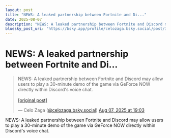 ```yaml
---
layout: post
title: "NEWS: A leaked partnership between Fortnite and Di..."
date: 2025-08-07
description: "NEWS: A leaked partnership between Fortnite and Discord may allow users to play a 30-minute demo of the game via GeForce NOW directly within Discord's v..."
bluesky_post_uri: "https://bsky.app/profile/celozaga.bsky.social/post/3lvtghy66dx25"
---
```


<h1 class="bluesky-post-title">NEWS: A leaked partnership between Fortnite and Di...</h1>

<blockquote class="bluesky-embed" data-bluesky-uri="at://did:plc:lmh6rennptq77inaztnovw4b/app.bsky.feed.post/3lvtghy66dx25" data-bluesky-embed-color-mode="system">
<p lang="">NEWS: A leaked partnership between Fortnite and Discord may allow users to play a 30-minute demo of the game via GeForce NOW directly within Discord's voice chat.<br><br><a href="https://bsky.app/profile/celozaga.bsky.social/post/3lvtghy66dx25">[original post]</a></p>
&mdash; Celo Zaga (<a href="https://bsky.app/profile/did:plc:lmh6rennptq77inaztnovw4b?ref_src=embed">@celozaga.bsky.social</a>) <a href="https://bsky.app/profile/celozaga.bsky.social/post/3lvtghy66dx25?ref_src=embed">Aug 07, 2025 at 19:03</a>
</blockquote>
<script async src="https://embed.bsky.app/static/embed.js" charset="utf-8"></script>

<p class="bluesky-post-description">NEWS: A leaked partnership between Fortnite and Discord may allow users to play a 30-minute demo of the game via GeForce NOW directly within Discord's voice chat.</p>
